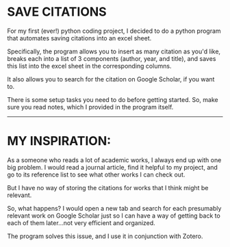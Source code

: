 # SAVE CITATIONS

For my first (ever!) python coding project, I decided to do a python program that automates saving citations into an excel sheet.

Specifically, the program allows you to insert as many citation as you'd like, breaks each into a list of 3 components (author, year, and title), and saves this list into the excel sheet in the corresponding columns. 

It also allows you to search for the citation on Google Scholar, if you want to.

There is some setup tasks you need to do before getting started. So, make sure you read notes, which I provided in the program itself. 

---


# MY INSPIRATION:

As a someone who reads a lot of academic works, I always end up with one big problem. I would read a journal article, find it helpful to my project, and go to its reference list to see what other works I can check out. 

But I have no way of storing the citations for works that I think might be relevant. 

So, what happens? I would open a new tab and search for each presumably relevant work on Google Scholar just so I can have a way of getting back to each of them later...not very efficient and organized. 

The program solves this issue, and I use it in conjunction with Zotero. 

